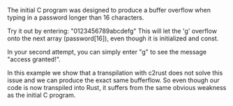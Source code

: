 The initial C program was designed to produce a buffer overflow when typing in a password longer than 16 characters. 

Try it out by entering: "0123456789abcdefg" 
This will let the 'g' overflow onto the next array (password[16]), even though it is initialized and const. 

In your second attempt, you can simply enter "g" to see the message "access granted!". 

In this example we show that a transpilation with c2rust does not solve this issue and we can produce the exact same bufferflow. So even though our code is now transpiled into Rust, it suffers from the same obvious weakness as the initial C program. 

